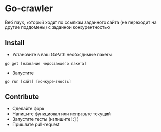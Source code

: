 # Go-crawler
Веб паук, который ходит по ссылкам заданного сайта (не переходит на другие поддомены) с заданной конкурентностью

## Install

- Установите в ваш GoPath необходимые пакеты 

```
go get [название недостающего пакета]
```

- Запустите 

```
go run [сайт] [конкурентность]
```




## Contribute

- Сделайте форк
- Напишите функционал или исправьте текущий
- Запустите тесты (напишите! :] )
- Пришлите pull-request